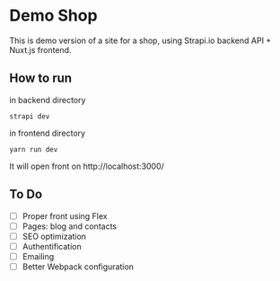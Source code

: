 # Demo Shop

This is demo version of a site for a shop, using Strapi.io backend API + Nuxt.js frontend.

## How to run
in backend directory 
``` shell
strapi dev
```
in frontend directory 
``` shell
yarn run dev
```
It will open front on http://localhost:3000/

## To Do
* [ ] Proper front using Flex
* [ ] Pages: blog and contacts
* [ ] SEO optimization
* [ ] Authentification
* [ ] Emailing
* [ ] Better Webpack configuration
